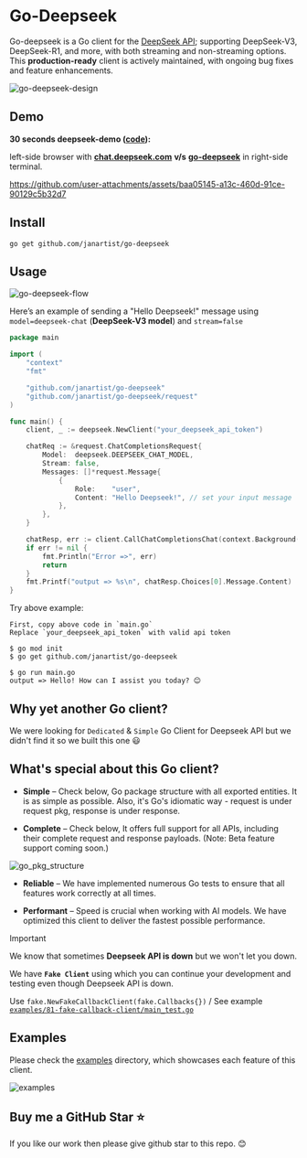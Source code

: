# Go-Deepseek

Go-deepseek is a Go client for the [DeepSeek API](https://api-docs.deepseek.com/); supporting DeepSeek-V3, DeepSeek-R1, and more, with both streaming and non-streaming options. This **production-ready** client is actively maintained, with ongoing bug fixes and feature enhancements. 

![go-deepseek-design](https://github.com/user-attachments/assets/346806ad-7617-4690-b6b4-0b49707852d8)

## Demo

**30 seconds deepseek-demo ([code](https://github.com/janartist/go-deepseek-demo/)):** 

left-side browser with **[chat.deepseek.com](https://chat.deepseek.com/)** **v/s** **[go-deepseek](https://github.com/janartist/go-deepseek)** in right-side terminal.

https://github.com/user-attachments/assets/baa05145-a13c-460d-91ce-90129c5b32d7

## Install
```
go get github.com/janartist/go-deepseek
```

## Usage

![go-deepseek-flow](https://github.com/user-attachments/assets/dfa6fc98-65f2-4a08-ab13-8c0732ac8302)

Here’s an example of sending a "Hello Deepseek!" message using `model=deepseek-chat` (**DeepSeek-V3 model**) and `stream=false`

```go
package main

import (
	"context"
	"fmt"

	"github.com/janartist/go-deepseek"
	"github.com/janartist/go-deepseek/request"
)

func main() {
	client, _ := deepseek.NewClient("your_deepseek_api_token")

	chatReq := &request.ChatCompletionsRequest{
		Model:  deepseek.DEEPSEEK_CHAT_MODEL,
		Stream: false,
		Messages: []*request.Message{
			{
				Role:    "user",
				Content: "Hello Deepseek!", // set your input message
			},
		},
	}

	chatResp, err := client.CallChatCompletionsChat(context.Background(), chatReq)
	if err != nil {
		fmt.Println("Error =>", err)
		return
	}
	fmt.Printf("output => %s\n", chatResp.Choices[0].Message.Content)
}
```

Try above example:
```
First, copy above code in `main.go`
Replace `your_deepseek_api_token` with valid api token

$ go mod init
$ go get github.com/janartist/go-deepseek

$ go run main.go
output => Hello! How can I assist you today? 😊
```
## Why yet another Go client?

We were looking for `Dedicated` & `Simple` Go Client for Deepseek API but we didn't find it so we built this one 😃

## What's special about this Go client?

- **Simple** – Check below, Go package structure with all exported entities. It is as simple as possible. Also, it's Go's idiomatic way - request is under request pkg, response is under response.

- **Complete** – Check below, It offers full support for all APIs, including their complete request and response payloads. (Note: Beta feature support coming soon.)

![go_pkg_structure](https://github.com/user-attachments/assets/729a2294-98fa-4f6e-b936-ae5eb1b624ff)

- **Reliable** – We have implemented numerous Go tests to ensure that all features work correctly at all times.

- **Performant** – Speed is crucial when working with AI models. We have optimized this client to deliver the fastest possible performance.

> [!IMPORTANT]  
> We know that sometimes **Deepseek API is down** but we won't let you down.
>
> We have **`Fake Client`** using which you can continue your development and testing even though Deepseek API is down.
>
> Use `fake.NewFakeCallbackClient(fake.Callbacks{})` / See example [`examples/81-fake-callback-client/main_test.go`](examples/81-fake-callback-client/main_test.go)

## Examples

Please check the [examples](examples/) directory, which showcases each feature of this client.

![examples](https://github.com/user-attachments/assets/032ff864-7da5-4b76-9484-836b52046614)

## Buy me a GitHub Star ⭐

If you like our work then please give github star to this repo. 😊
